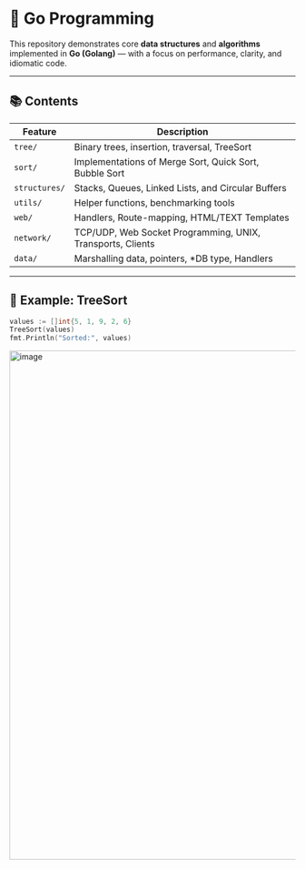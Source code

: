 # 🧠 Go Programming

This repository demonstrates core **data structures** and **algorithms** implemented in **Go (Golang)** — with a focus on performance, clarity, and idiomatic code.

---

## 📚 Contents

| Feature | Description |
|--------|-------------|
| `tree/` | Binary trees, insertion, traversal, TreeSort |
| `sort/` | Implementations of Merge Sort, Quick Sort, Bubble Sort |
| `structures/` | Stacks, Queues, Linked Lists, and Circular Buffers |
| `utils/` | Helper functions, benchmarking tools |
| `web/`  | Handlers, Route-mapping, HTML/TEXT Templates
| `network/`  | TCP/UDP, Web Socket Programming, UNIX, Transports, Clients
| `data/` | Marshalling data, pointers, *DB type, Handlers

---

## 🚀 Example: TreeSort

```go
values := []int{5, 1, 9, 2, 6}
TreeSort(values)
fmt.Println("Sorted:", values)
```
<img width="909" height="895" alt="image" src="https://github.com/user-attachments/assets/dc4fd440-9f6b-482a-ae82-0ff0397a60be" />



